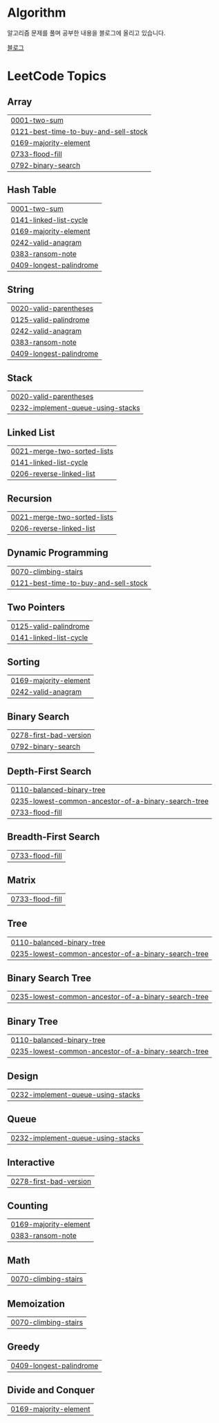 # Algorithm
알고리즘 문제를 풀며 공부한 내용을 블로그에 올리고 있습니다.

[블로그](https://velog.io/@dhsdb02/series/%EC%95%8C%EA%B3%A0%EB%A6%AC%EC%A6%98)


<!---LeetCode Topics Start-->
# LeetCode Topics
## Array
|  |
| ------- |
| [0001-two-sum](https://github.com/tlsdhsdb/Algorithm/tree/master/0001-two-sum) |
| [0121-best-time-to-buy-and-sell-stock](https://github.com/tlsdhsdb/Algorithm/tree/master/0121-best-time-to-buy-and-sell-stock) |
| [0169-majority-element](https://github.com/tlsdhsdb/Algorithm/tree/master/0169-majority-element) |
| [0733-flood-fill](https://github.com/tlsdhsdb/Algorithm/tree/master/0733-flood-fill) |
| [0792-binary-search](https://github.com/tlsdhsdb/Algorithm/tree/master/0792-binary-search) |
## Hash Table
|  |
| ------- |
| [0001-two-sum](https://github.com/tlsdhsdb/Algorithm/tree/master/0001-two-sum) |
| [0141-linked-list-cycle](https://github.com/tlsdhsdb/Algorithm/tree/master/0141-linked-list-cycle) |
| [0169-majority-element](https://github.com/tlsdhsdb/Algorithm/tree/master/0169-majority-element) |
| [0242-valid-anagram](https://github.com/tlsdhsdb/Algorithm/tree/master/0242-valid-anagram) |
| [0383-ransom-note](https://github.com/tlsdhsdb/Algorithm/tree/master/0383-ransom-note) |
| [0409-longest-palindrome](https://github.com/tlsdhsdb/Algorithm/tree/master/0409-longest-palindrome) |
## String
|  |
| ------- |
| [0020-valid-parentheses](https://github.com/tlsdhsdb/Algorithm/tree/master/0020-valid-parentheses) |
| [0125-valid-palindrome](https://github.com/tlsdhsdb/Algorithm/tree/master/0125-valid-palindrome) |
| [0242-valid-anagram](https://github.com/tlsdhsdb/Algorithm/tree/master/0242-valid-anagram) |
| [0383-ransom-note](https://github.com/tlsdhsdb/Algorithm/tree/master/0383-ransom-note) |
| [0409-longest-palindrome](https://github.com/tlsdhsdb/Algorithm/tree/master/0409-longest-palindrome) |
## Stack
|  |
| ------- |
| [0020-valid-parentheses](https://github.com/tlsdhsdb/Algorithm/tree/master/0020-valid-parentheses) |
| [0232-implement-queue-using-stacks](https://github.com/tlsdhsdb/Algorithm/tree/master/0232-implement-queue-using-stacks) |
## Linked List
|  |
| ------- |
| [0021-merge-two-sorted-lists](https://github.com/tlsdhsdb/Algorithm/tree/master/0021-merge-two-sorted-lists) |
| [0141-linked-list-cycle](https://github.com/tlsdhsdb/Algorithm/tree/master/0141-linked-list-cycle) |
| [0206-reverse-linked-list](https://github.com/tlsdhsdb/Algorithm/tree/master/0206-reverse-linked-list) |
## Recursion
|  |
| ------- |
| [0021-merge-two-sorted-lists](https://github.com/tlsdhsdb/Algorithm/tree/master/0021-merge-two-sorted-lists) |
| [0206-reverse-linked-list](https://github.com/tlsdhsdb/Algorithm/tree/master/0206-reverse-linked-list) |
## Dynamic Programming
|  |
| ------- |
| [0070-climbing-stairs](https://github.com/tlsdhsdb/Algorithm/tree/master/0070-climbing-stairs) |
| [0121-best-time-to-buy-and-sell-stock](https://github.com/tlsdhsdb/Algorithm/tree/master/0121-best-time-to-buy-and-sell-stock) |
## Two Pointers
|  |
| ------- |
| [0125-valid-palindrome](https://github.com/tlsdhsdb/Algorithm/tree/master/0125-valid-palindrome) |
| [0141-linked-list-cycle](https://github.com/tlsdhsdb/Algorithm/tree/master/0141-linked-list-cycle) |
## Sorting
|  |
| ------- |
| [0169-majority-element](https://github.com/tlsdhsdb/Algorithm/tree/master/0169-majority-element) |
| [0242-valid-anagram](https://github.com/tlsdhsdb/Algorithm/tree/master/0242-valid-anagram) |
## Binary Search
|  |
| ------- |
| [0278-first-bad-version](https://github.com/tlsdhsdb/Algorithm/tree/master/0278-first-bad-version) |
| [0792-binary-search](https://github.com/tlsdhsdb/Algorithm/tree/master/0792-binary-search) |
## Depth-First Search
|  |
| ------- |
| [0110-balanced-binary-tree](https://github.com/tlsdhsdb/Algorithm/tree/master/0110-balanced-binary-tree) |
| [0235-lowest-common-ancestor-of-a-binary-search-tree](https://github.com/tlsdhsdb/Algorithm/tree/master/0235-lowest-common-ancestor-of-a-binary-search-tree) |
| [0733-flood-fill](https://github.com/tlsdhsdb/Algorithm/tree/master/0733-flood-fill) |
## Breadth-First Search
|  |
| ------- |
| [0733-flood-fill](https://github.com/tlsdhsdb/Algorithm/tree/master/0733-flood-fill) |
## Matrix
|  |
| ------- |
| [0733-flood-fill](https://github.com/tlsdhsdb/Algorithm/tree/master/0733-flood-fill) |
## Tree
|  |
| ------- |
| [0110-balanced-binary-tree](https://github.com/tlsdhsdb/Algorithm/tree/master/0110-balanced-binary-tree) |
| [0235-lowest-common-ancestor-of-a-binary-search-tree](https://github.com/tlsdhsdb/Algorithm/tree/master/0235-lowest-common-ancestor-of-a-binary-search-tree) |
## Binary Search Tree
|  |
| ------- |
| [0235-lowest-common-ancestor-of-a-binary-search-tree](https://github.com/tlsdhsdb/Algorithm/tree/master/0235-lowest-common-ancestor-of-a-binary-search-tree) |
## Binary Tree
|  |
| ------- |
| [0110-balanced-binary-tree](https://github.com/tlsdhsdb/Algorithm/tree/master/0110-balanced-binary-tree) |
| [0235-lowest-common-ancestor-of-a-binary-search-tree](https://github.com/tlsdhsdb/Algorithm/tree/master/0235-lowest-common-ancestor-of-a-binary-search-tree) |
## Design
|  |
| ------- |
| [0232-implement-queue-using-stacks](https://github.com/tlsdhsdb/Algorithm/tree/master/0232-implement-queue-using-stacks) |
## Queue
|  |
| ------- |
| [0232-implement-queue-using-stacks](https://github.com/tlsdhsdb/Algorithm/tree/master/0232-implement-queue-using-stacks) |
## Interactive
|  |
| ------- |
| [0278-first-bad-version](https://github.com/tlsdhsdb/Algorithm/tree/master/0278-first-bad-version) |
## Counting
|  |
| ------- |
| [0169-majority-element](https://github.com/tlsdhsdb/Algorithm/tree/master/0169-majority-element) |
| [0383-ransom-note](https://github.com/tlsdhsdb/Algorithm/tree/master/0383-ransom-note) |
## Math
|  |
| ------- |
| [0070-climbing-stairs](https://github.com/tlsdhsdb/Algorithm/tree/master/0070-climbing-stairs) |
## Memoization
|  |
| ------- |
| [0070-climbing-stairs](https://github.com/tlsdhsdb/Algorithm/tree/master/0070-climbing-stairs) |
## Greedy
|  |
| ------- |
| [0409-longest-palindrome](https://github.com/tlsdhsdb/Algorithm/tree/master/0409-longest-palindrome) |
## Divide and Conquer
|  |
| ------- |
| [0169-majority-element](https://github.com/tlsdhsdb/Algorithm/tree/master/0169-majority-element) |
<!---LeetCode Topics End-->